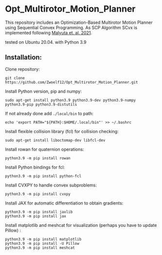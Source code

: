 # Opt_Multirotor_Motion_Planner
This repository includes an Optimization-Based Multirotor Motion Planner using Sequential Convex Programming. As SCP Algorithm SCvx is implemented following [Malyuta et. al. 2021](https://arxiv.org/abs/2106.09125).

tested on Ubuntu 20.04. with Python 3.9

## Installation:

Clone repository:
```
git clone https://github.com/Zwoelf12/Opt_Multirotor_Motion_Planner.git
```
Install Python version, pip and numpy:
```
sudo apt-get install python3.9 python3.9-dev python3.9-numpy python3.9-pip python3.9-distutils
```
If not already done add `./local/bin` to path: 
```
echo 'export PATH="${PATH}:$HOME/.local/bin"' >> ~/.bashrc
```
Install flexible collision library (fcl) for collision checking:
```
sudo apt-get install liboctomap-dev libfcl-dev
```
Install rowan for quaternion operations:
```
python3.9 -m pip install rowan
```
Install Python bindings for fcl:
```
python3.9 -m pip install python-fcl
```
Install CVXPY to handle convex subproblems:
```
python3.9 -m pip install cvxpy
```
Install JAX for automatic differentiation to obtain gradients:
```
python3.9 -m pip install jaxlib
python3.9 -m pip install jax
```
Install matplotlib and meshcat for visualization (perhaps you have to update Pillow) :
```
python3.9 -m pip install matplotlib
python3.9 -m pip install -U Pillow
python3.9 -m pip install meshcat
```

